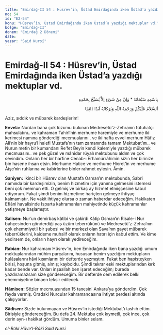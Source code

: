 ```yaml
---
title: "Emirdağ-II 54 : Hüsrev’in, Üstad Emirdağında iken Üstad’a yazdığı mektuplar vd."
no: 54
id: "E2-54"
konu: "Hüsrev’in, Üstad Emirdağında iken Üstad’a yazdığı mektuplar vd."
bolge: "Emirdağ-II"
donem: "Emirdağ 2 Dönemi"
date: 
yazar: "Said Nursî"
---
```


# Emirdağ-II 54 : Hüsrev’in, Üstad Emirdağında iken Üstad’a yazdığı mektuplar vd.

<p class="arabic" dir="rtl" title="Meal: “Subhân Allah’ın adıyla” * “Hiçbir şey yoktur ki O'nu hamd ile tesbih etmesin” [İsrâ 17:44]">بِاسْمِهِ سُبْحَانَهُ * وَاِنْ مِنْ شَىْءٍ اِلاَّ يُسَبِّحُ بِحَمْدِهِ</p>

<p class="arabic" dir="rtl" title="Meal: “Allah’ın selâmı, rahmeti ve bereketleri, ebedî ve dâimî olarak üzerinize olsun.”">اَلسَّلاَمُ عَلَيْكُمْ وَرَحْمَةُ اللّٰهِ وَبَرَكَاتُهُ اَبَدًا دَائِمًا</p>

Aziz, sıddık ve mübarek kardeşlerim!

**Evvela:** Nurdan bana çok lüzumu bulunan Medresetü’z-Zehranın fütuhatçı mahsulatını.. ve kahraman Tahirî’nin merhume haremiyle ve merhume iki kerimesi namına gönderdiği mecmualarını.. ve iki hafta evvel merhum Hâfız Ali’nin bir hayru’l halefi Mustafa’nın tam zamanında tamam Mektubat’ını.. ve Nurun metin bir kumandanı Re’fet Beyin kendi kalemiyle yazdığı mübarek mecmuasını.. ve pek güzel ve mânidar rüyalı mektubunu aldım ve çok sevindim. Onların her bir harfine Cenab-ı Erhamürrâhimîn sizin her birinize bin hasene ihsan etsin. Merhume Hatice ve merhume Hicret’in ve merhume Âişe’nin ruhlarına ve kabirlerine binler rahmet eylesin. Âmin.

**Saniyen:** İkinci bir Hüsrev olan Mustafa Osman’ın mektubunda, Sabri namında bir kardeşimizin, benim hizmetim için yanıma gelmesini istemesi beni çok memnun etti. O gelmiş ve birkaç ay hizmet etmişçesine kabul ediyorum. Fakat şimdi benim hizmetime hariçten gelmeye ihtiyaç kalmamıştır. Ne vakit ihtiyaç olursa o zaman haberdar edeceğim. Hakikaten Eflâni havalisinde Isparta kahramanları mahiyetinde küçük kahramanlar yetişmeye başlamıştır.

**Salisen:** Nur’un demirbaş kâtibi ve şakirdi Kâtip Osman’ın Risale-i Nur bahçesinden gönderdiği yaş üzüm teberrükünü ve Medresetü’z-Zehra’nın çok ehemmiyetli bir şubesi ve bir merkezi olan Sava’nın gayet mübarek teberrüklerini, kaideme muhalif olarak onların hatırı için kabul ettim. Ve kime yedirsem de, onların hayrı olarak yedireceğim.

**Rabian:** Nur kahramanı Hüsrev’in, ben Emirdağında iken bana yazdığı umum mektuplarından mühim parçalarını, hususan benim yazdığım mektupların hulâsalarını hâvi kısımlarını bir defterde yazmıştım. Fakat ben hapisteyken birisi, hoşuna gitmiş, almış; kayboldu. Şimdi tekrar eski mektuplarından kırk kadar bende var. Onları inşaallah ben işaret edeceğim; burada yazdıramazsam size göndereceğim. Bir defterde cem edilerek belki ehemmiyetine binaen teksir edilecek.

**Hâmisen:** Sözler mecmuasından 15 tanesini Ankara’ya gönderdim. Çok fayda vermiş. Oradaki Nurcular kahramancasına ihtiyat perdesi altında çalışıyorlar.

**Sâdisen:** Sizde bulunmayan ve Hüsrev’in istediği Mektubat’ı tashih ettim. Birisiyle göndereceğim. Bu defa 24. Mektubu çok kıymetli, çok ince, çok derin ayn-ı hakikat gördüm. Umuma binler selam.

*el-Bâkî Hüve’l-Bâkî*
*Said Nursî*
